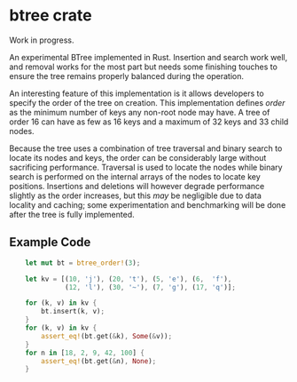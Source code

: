 # btree crate

Work in progress.

An experimental BTree implemented in Rust. Insertion and search work well, and
removal works for the most part but needs some finishing touches to ensure
the tree remains properly balanced during the operation.

An interesting feature of this implementation is it allows developers to specify
the order of the tree on creation. This implementation defines *order* as the 
minimum number of keys any non-root node may have. A tree of order 16 can have 
as few as 16 keys and a maximum of 32 keys and 33 child nodes.

Because the tree uses a combination of tree traversal and binary search to
locate its nodes and keys, the order can be considerably large without 
sacrificing performance. Traversal is used to locate the nodes while binary 
search is performed on the internal arrays of the nodes to locate key positions. 
Insertions and deletions will however degrade performance slightly as 
the order increases, but this *may* be negligible due to data locality and 
caching; some experimentation and benchmarking will be done after the tree
is fully implemented.


## Example Code

```rust
    let mut bt = btree_order!(3);

    let kv = [(10, 'j'), (20, 't'), (5, 'e'), (6,  'f'), 
              (12, 'l'), (30, '~'), (7, 'g'), (17, 'q')];

    for (k, v) in kv {
        bt.insert(k, v);
    }
    for (k, v) in kv {
        assert_eq!(bt.get(&k), Some(&v));
    }
    for n in [18, 2, 9, 42, 100] {
        assert_eq!(bt.get(&n), None);
    }
```

